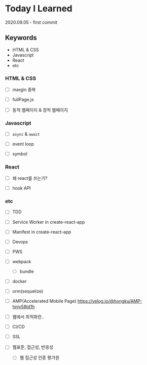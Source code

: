 # Today I Learned

2020.09.05 - first commit

## Keywords

* HTML & CSS
* Javascript
* React
* etc

### HTML & CSS

- [ ] margin 중복

- [ ] fullPage.js
- [ ] 동적 웹페이지 & 정적 웹페이지

### Javascript

- [ ] `async` & `await`

- [ ] event loop

- [ ] symbol

### React

- [ ] 왜 react를 쓰는가?

- [ ] hook API

### etc

- [ ] TDD

- [ ] Service Worker in create-react-app

- [ ] Manifest in create-react-app

- [ ] Devops

- [ ] PWS

- [ ] webpack
  - [ ] bundle

- [ ] docker

- [ ] orm(sequelize)

- [ ] AMP(Accelerated Mobile Page)
  https://velog.io/@hongku/AMP-hnjy58td1h

- [ ] 웹에서 최적화란..

- [ ] CI/CD

- [ ] SSL

- [ ] 웹표준, 접근성, 반응성
  - [ ] 웹 접근성 인증 평가원